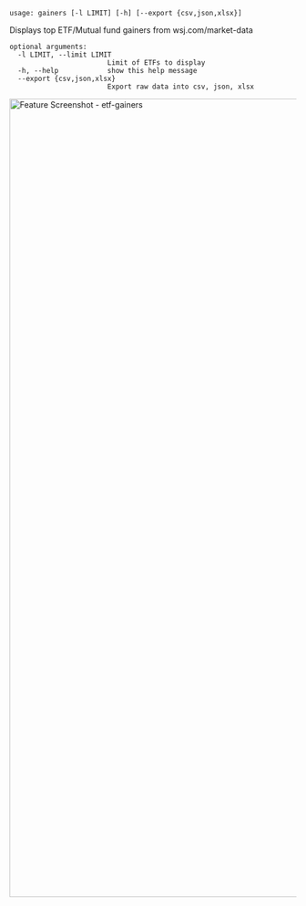 ```
usage: gainers [-l LIMIT] [-h] [--export {csv,json,xlsx}]
```

Displays top ETF/Mutual fund gainers from wsj.com/market-data

```
optional arguments:
  -l LIMIT, --limit LIMIT
                        Limit of ETFs to display
  -h, --help            show this help message
  --export {csv,json,xlsx}
                        Export raw data into csv, json, xlsx
```

<img width="1400" alt="Feature Screenshot - etf-gainers" src="https://user-images.githubusercontent.com/85772166/150074437-34401f59-a59e-4185-96e8-89410986e85f.png">
